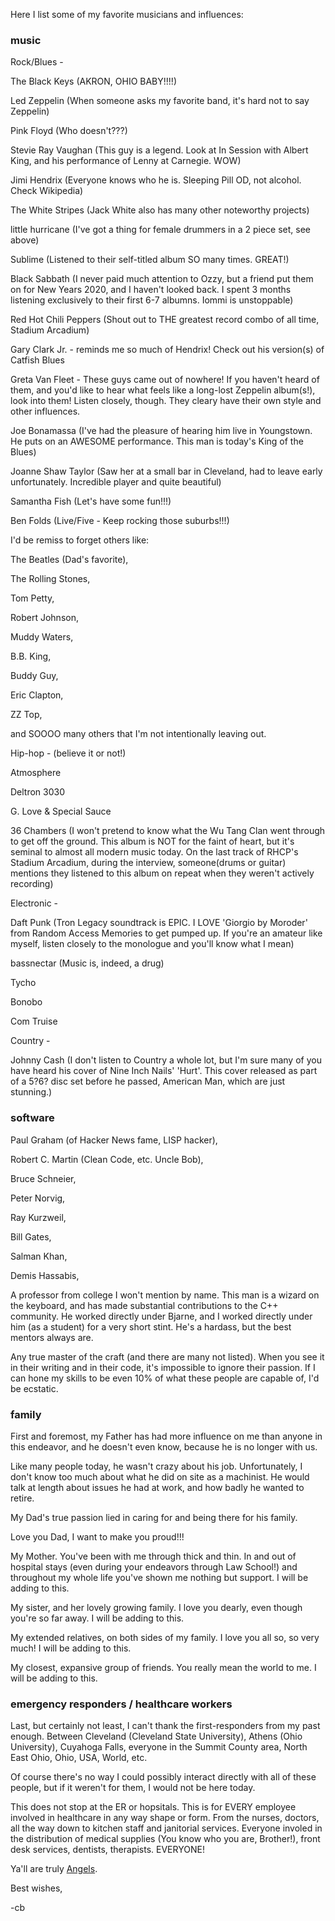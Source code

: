 Here I list some of my favorite musicians and influences:

### music

Rock/Blues -

The Black Keys (AKRON, OHIO BABY!!!!)

Led Zeppelin (When someone asks my favorite band, it's hard not to say Zeppelin)

Pink Floyd (Who doesn't???)

Stevie Ray Vaughan (This guy is a legend. Look at In Session with Albert King, and his performance 
of Lenny at Carnegie. WOW)

Jimi Hendrix (Everyone knows who he is. Sleeping Pill OD, not alcohol. Check Wikipedia)

The White Stripes (Jack White also has many other noteworthy projects)

little hurricane (I've got a thing for female drummers in a 2 piece set, see above)

Sublime (Listened to their self-titled album SO many times. GREAT!)

Black Sabbath (I never paid much attention to Ozzy, but a friend put them on for New Years 2020, and I haven't looked back. I spent 3 months listening exclusively to their first 6-7 albumns. Iommi is unstoppable)

Red Hot Chili Peppers (Shout out to THE greatest record combo of all time, Stadium Arcadium)

Gary Clark Jr. - reminds me so much of Hendrix! Check out his version(s) of Catfish Blues

Greta Van Fleet - These guys came out of nowhere! If you haven't heard of them, and you'd like to hear what feels like a long-lost Zeppelin album(s!), look into them! Listen closely, though. They cleary have their own style and other influences.

Joe Bonamassa (I've had the pleasure of hearing him live in Youngstown. He puts on an AWESOME performance. This man is today's King of the Blues)

Joanne Shaw Taylor (Saw her at a small bar in Cleveland, had to leave early unfortunately. Incredible player and quite beautiful)

Samantha Fish (Let's have some fun!!!)

Ben Folds (Live/Five - Keep rocking those suburbs!!!)

I'd be remiss to forget others like:

The Beatles (Dad's favorite),

The Rolling Stones,

Tom Petty,

Robert Johnson,

Muddy Waters,

B.B. King,

Buddy Guy,

Eric Clapton,

ZZ Top,

and SOOOO many others that I'm not intentionally leaving out.

Hip-hop - (believe it or not!)

Atmosphere

Deltron 3030

G. Love & Special Sauce

36 Chambers (I won't pretend to know what the Wu Tang Clan went through to get off the ground. This album is NOT for the faint of heart, but it's seminal to almost all modern music today. On the last track of RHCP's Stadium Arcadium, during the interview, someone(drums or guitar) mentions they listened to this album on repeat when they weren't actively recording)


Electronic - 

Daft Punk (Tron Legacy soundtrack is EPIC. I LOVE 'Giorgio by Moroder' from Random Access Memories to get pumped up. If you're an amateur like myself, listen closely to the monologue and you'll know what I mean)

bassnectar (Music is, indeed, a drug)

Tycho

Bonobo

Com Truise

Country - 

Johnny Cash (I don't listen to Country a whole lot, but I'm sure many of you have heard his cover of Nine Inch Nails' 'Hurt'. This cover released as part of a 5?6? disc set before he passed, American Man, which are just stunning.)


### software

Paul Graham (of Hacker News fame, LISP hacker),

Robert C. Martin (Clean Code, etc. Uncle Bob),

Bruce Schneier,

Peter Norvig,

Ray Kurzweil,

Bill Gates,

Salman Khan,

Demis Hassabis,

A professor from college I won't mention by name. This man is a wizard on the keyboard, and has made substantial contributions to the C++ community. He worked directly under Bjarne, and I worked directly under him (as a student) for a very short stint. He's a hardass, but the best mentors always are.

Any true master of the craft (and there are many not listed). When you see it in their writing and in their code, it's impossible to ignore their passion. If I can hone my skills to be even 10% of what these people are capable of, I'd be ecstatic.

### family

First and foremost, my Father has had more influence on me than anyone in this endeavor, and he doesn't even know, because he is no longer with us.

Like many people today, he wasn't crazy about his job. Unfortunately, I don't know too much about what he did on site as a machinist. He would talk at length about issues he had at work, and how badly he wanted to retire.

My Dad's true passion lied in caring for and being there for his family.

Love you Dad, I want to make you proud!!!

My Mother. You've been with me through thick and thin. In and out of hospital stays (even during your endeavors through Law School!) and throughout my whole life you've shown me nothing but support.
I will be adding to this.

My sister, and her lovely growing family. I love you dearly, even though you're so far away.
I will be adding to this.

My extended relatives, on both sides of my family. I love you all so, so very much!
I will be adding to this.

My closest, expansive group of friends. You really mean the world to me.
I will be adding to this.

### emergency responders / healthcare workers

Last, but certainly not least, I can't thank the first-responders from my past enough. Between Cleveland (Cleveland State University), Athens (Ohio University), Cuyahoga Falls, everyone in the Summit County area, North East Ohio, Ohio, USA, World, etc.

Of course there's no way I could possibly interact directly with all of these people, but if it weren't for them, I would not be here today.

This does not stop at the ER or hopsitals. This is for EVERY employee involved in healthcare in any way shape or form. From the nurses, doctors, all the way down to kitchen staff and janitorial services. Everyone involed in the distribution of medical supplies (You know who you are, Brother!), front desk services, dentists, therapists. EVERYONE!

Ya'll are truly [Angels](/ANGELS.md).

Best wishes,

-cb